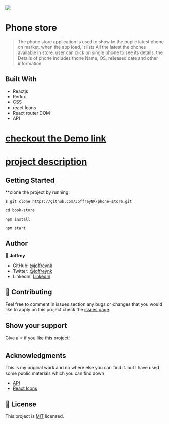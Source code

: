 ![](https://img.shields.io/badge/Microverse-blueviolet)

# Phone store

> The phone store application is used to show to the puplic latest phone on market. when the app load, It lists All the latest the phones available in store. user can click on single
> phone to see its details. the Details of phone includes thone Name, OS, released date and other information

## Built With

- Reactjs
- Redux
- CSS
- react Icons
- React router DOM
- API

# [checkout the Demo link](https://latest-phone-store.netlify.app/)
# [project description](https://www.loom.com/share/15b846d2ef044c4d88a73e96e51a9555)

## Getting Started

**clone the project by running:

```
$ git clone https://github.com/JoffreyNK/phone-store.git

cd book-store

npm install

npm start
```


## Author

👤 **Joffrey**

- GitHub: [@joffreynk](https://github.com/JoffreyNK)
- Twitter: [@joffreynk](https://twitter.com/joffreynk)
- LinkedIn: [LinkedIn](https://www.linkedin.com/in/joffreynk/)


## 🤝 Contributing

Feel free to comment in issues section any bugs or changes that you would like to apply on this project
check the [issues page](../../issues/).

## Show your support

Give a ⭐️ if you like this project!

## Acknowledgments

This is my original work and no where else you can find it. but I have used some public materials which you can find down

* [API](https://api-mobilespecs.azharimm.site/v2/latest)
* [React Icons](https://react-icons.github.io/react-icons/search)

## 📝 License

This project is [MIT](./MIT.md) licensed.
